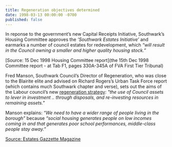 ```yaml
---
title: Regeneration objectives determined
date: 1998-03-13 00:00:00 -0700
published: false
---
```

In reponse to the government’s new Capital Receipts Initiative, Southwark’s Housing Committee approves the _‘Southwark Estates Initiative’_ and earmarks a number of council estates for redevelopment, which _“will result in the Council owning a smaller and higher quality housing stock.”_

[Source: 15 Dec 1998 Housing Committee report](the 15th Dec 1998 Committee report - at Tab F1, pages 330A-345A of FVA First Tier Tribunal)

Fred Manson, Southwark Council’s Director of Regeneration, who was close to the Blairite elite and advised on Richard Rogers’s Urban Task Force report (which contains much Southwark chapter and verse), sets out the aims of the Labour council’s new [regeneration strategy](http://heygate.github.io/img/RegenerationStrategy.pdf): _"the use of Council assets to lever in investment .. through disposals, and re-investing resources in remaining assets."_

Manson explains: _“We need to have a wider range of people living in the borough”_ because _“social housing generates people on low incomes coming in and that generates poor school performances, middle-class people stay away.”_ 

[Source: Estates Gazzette Magazine](https://bit.ly/36OV20E)


